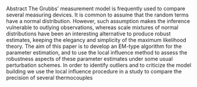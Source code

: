 Abstract
The Grubbs’ measurement model is frequently used to compare several measuring devices. It is common to assume that the random terms have a normal distribution. However, such assumption makes the inference vulnerable to outlying observations, whereas scale mixtures of normal distributions have been an interesting alternative to produce robust estimates, keeping the elegancy and simplicity of the maximum likelihood theory. The aim of this paper is to develop an EM-type algorithm for the parameter estimation, and to use the local influence method to assess the robustness aspects of these parameter estimates under some usual perturbation schemes. In order to identify outliers and to criticize the model building we use the local influence procedure in a study to compare the precision of several thermocouples
